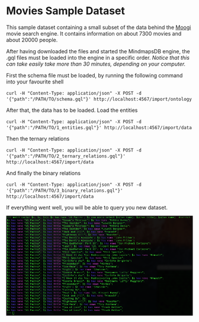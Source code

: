 Movies Sample Dataset
=====================

This sample dataset containing a small subset of the data behind the [Moogi](http://moogi.co) movie search engine.
It contains information on about 7300 movies and about 20000 people.

After having downloaded the files and started the MindmapsDB engine, the .gql files must be loaded into the engine in a specific order. _Notice that this can take easily take more than 30 minutes, depending on your computer._

First the schema file must be loaded, by running the following command into your favourite shell
```
curl -H "Content-Type: application/json" -X POST -d '{"path":"/PATH/TO/schema.gql"}' http://localhost:4567/import/ontology
```
After that, the data has to be loaded. Load the entities
```
curl -H "Content-Type: application/json" -X POST -d '{"path":"/PATH/TO/1_entities.gql"}' http://localhost:4567/import/data
```
Then the ternary relations
```
curl -H "Content-Type: application/json" -X POST -d '{"path":"/PATH/TO/2_ternary_relations.gql"}' http://localhost:4567/import/data
```
And finally the binary relations
```
curl -H "Content-Type: application/json" -X POST -d '{"path":"/PATH/TO/3_binary_relations.gql"}' http://localhost:4567/import/data

```

If everything went well, you will be able to query you new dataset.

![Example Query](../images/movie_query.png)